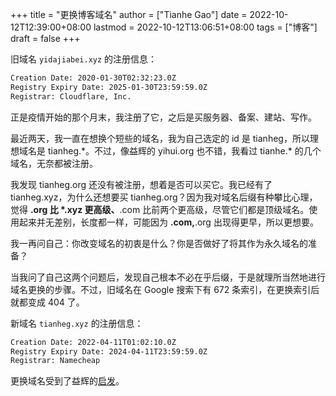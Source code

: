 +++
title = "更换博客域名"
author = ["Tianhe Gao"]
date = 2022-10-12T12:39:00+08:00
lastmod = 2022-10-12T13:06:51+08:00
tags = ["博客"]
draft = false
+++

旧域名 `yidajiabei.xyz` 的注册信息：

```txt
Creation Date: 2020-01-30T02:32:23.0Z
Registry Expiry Date: 2025-01-30T23:59:59.0Z
Registrar: Cloudflare, Inc.
```

正是疫情开始的那个月末，我注册了它，之后是买服务器、备案、建站、写作。

最近两天，我一直在想换个短些的域名，我为自己选定的 id 是 tianheg，所以理想域名是 tianheg.\*。不过，像益辉的 yihui.org 也不错，我看过 tianhe.\* 的几个域名，无奈都被注册。

我发现 tianheg.org 还没有被注册，想着是否可以买它。我已经有了 tianheg.xyz，为什么还想要买 tianheg.org？因为我对域名后缀有种攀比心理，觉得 **.org 比 \*.xyz 更高级、**.com 比前两个更高级，尽管它们都是顶级域名。使用起来并无差别，长度都一样，可能因为 **.com,**.org 出现得更早，所以更想要。

我一再问自己：你改变域名的初衷是什么？你是否做好了将其作为永久域名的准备？

当我问了自己这两个问题后，发现自己根本不必在乎后缀，于是就理所当然地进行域名更换的步骤。不过，旧域名在 Google 搜索下有 672 条索引，在更换索引后就都变成 404 了。

新域名 `tianheg.xyz` 的注册信息：

```txt
Creation Date: 2022-04-11T01:02:10.0Z
Registry Expiry Date: 2024-04-11T23:59:59.0Z
Registrar: Namecheap
```

更换域名受到了益辉的[启发](https://yihui.org/cn/2019/03/influence-focus/)。